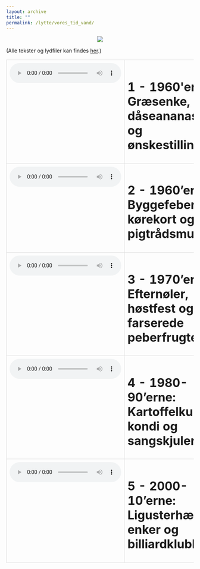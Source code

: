 ```yaml
---
layout: archive
title: ""
permalink: /lytte/vores_tid_vand/
---
```


<p align="center"><img src="https://tongchen779.github.io/dansk/images/tid/vand.jpg"/></p>

<style>
    table {
        border-collapse: collapse;
        width: 100%;
    }
    th, td {
        border: 1px solid #dddddd;
        padding: 8px;
        text-align: left;
    }
    /* Customize width for specific columns */
    th:nth-child(1), td:nth-child(1) {
        width: 20%; /* First column */
    }
    th:nth-child(2), td:nth-child(2) {
        width: 80%; /* Second column */
    }
</style>

(Alle tekster og lydfiler kan findes [her](https://natmus.dk/vorestid/podcast-vandrebogen/).)
<table align="center" cellspacing="5" style="text-align: left" width="100%">
<tr>
<td style="vertical-align: top;"> <audio controls src="https://api.spreaker.com/v2/episodes/53868505/ondemand.mp3"></audio> </td>
<td><h1> 1 - 1960'erne: Græsenke, dåseananas og ønskestillingen </h1></td>
<td><a href="https://natmus.dk/fileadmin/user_upload/Editor/natmus/Vores_Tid/Transskriptioner/Vandrebogen/E1_VANDREBOGEN.pdf">text</a></td>
</tr>

<tr>
<td style="vertical-align: top;"> <audio controls src="https://api.spreaker.com/v2/episodes/53869585/ondemand.mp3"></audio> </td>
<td><h1> 2 - 1960’erne: Byggefeber, kørekort og pigtrådsmusik </h1></td>
<td><a href="https://natmus.dk/fileadmin/user_upload/Editor/natmus/Vores_Tid/Transskriptioner/Vandrebogen/E2_VANDREBOGEN.pdf">text</a></td>
</tr>

<tr>
<td style="vertical-align: top;"> <audio controls src="https://api.spreaker.com/v2/episodes/53869604/ondemand.mp3"></audio> </td>
<td><h1> 3 - 1970’erne: Efternøler, høstfest og farserede peberfrugter </h1></td>
<td><a href="https://natmus.dk/fileadmin/user_upload/Editor/natmus/Vores_Tid/Transskriptioner/Vandrebogen/E3_VANDREBOGEN.pdf">text</a></td>
</tr>

<tr>
<td style="vertical-align: top;"> <audio controls src="https://api.spreaker.com/v2/episodes/53869621/ondemand.mp3"></audio> </td>
<td><h1> 4 - 1980-90’erne: Kartoffelkur, kondi og sangskjulere </h1></td>
<td><a href="https://natmus.dk/fileadmin/user_upload/Editor/natmus/Vores_Tid/Transskriptioner/Vandrebogen/E4_VANDREBOGEN.pdf">text</a></td>
</tr>

<tr>
<td style="vertical-align: top;"> <audio controls src="https://api.spreaker.com/v2/episodes/53869633/ondemand.mp3"></audio> </td>
<td><h1> 5 - 2000-10’erne: Ligusterhæk, enker og billiardklubben </h1></td>
<td><a href="https://natmus.dk/fileadmin/user_upload/Editor/natmus/Vores_Tid/Transskriptioner/Vandrebogen/E5_VANDREBOGEN.pdf">text</a></td>
</tr>
</table>